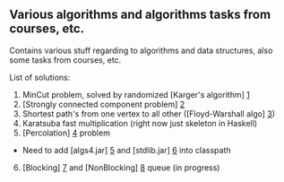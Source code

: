 ## Various algorithms and algorithms tasks from courses, etc. ##

Contains various stuff regarding to algorithms and data structures, also some tasks from courses, etc.

List of solutions:

1. MinCut problem, solved by randomized [Karger's algorithm] [1]
2. [Strongly connected component problem] [2]
3. Shortest path's from one vertex to all other ([Floyd-Warshall algo] [3])
4. Karatsuba fast multiplication (right now just skeleton in Haskell)
5. [Percolation] [4] problem
  * Need to add [algs4.jar] [5] and [stdlib.jar] [6] into classpath
6. [Blocking] [7] and [NonBlocking] [8] queue (in progress)

[1]: https://github.com/MysterionRise/algo-dangerzone/blob/master/src/MinCut.scala       "Karger's algorith"
[2]: https://github.com/MysterionRise/algo-dangerzone/blob/master/src/StronglyConnectedComponents.java       "Strongly connected component problem"
[3]: https://github.com/MysterionRise/algo-dangerzone/blob/master/src/FloydWarshall.scala       "Floyd-Warshall algo"
[4]: https://github.com/MysterionRise/algo-dangerzone/blob/master/src/Percolation.java "Percolation"
[5]: http://algs4.cs.princeton.edu/code/algs4.jar "algs4.jar"
[6]: http://algs4.cs.princeton.edu/code/stdlib.jar "stdlib.jar"
[7]: https://github.com/MysterionRise/algo-dangerzone/blob/master/src/BlockingQueue.java "Blocking"
[8]: https://github.com/MysterionRise/algo-dangerzone/blob/master/src/NonBlockingQueue.java "NonBlocking"
